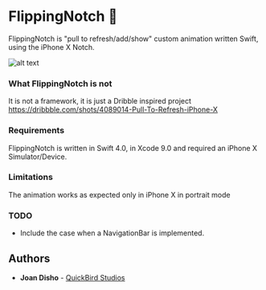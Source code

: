 # FlippingNotch 🤙
FlippingNotch is "pull to refresh/add/show" custom animation written Swift, using the iPhone X Notch. 

![alt text](https://cdn.dribbble.com/users/793057/screenshots/4089014/iphone-x-pull-to-refresh.gif)

### What FlippingNotch is not
It is not a framework, it is just a Dribble inspired project https://dribbble.com/shots/4089014-Pull-To-Refresh-iPhone-X

### Requirements
FlippingNotch is written in Swift 4.0, in Xcode 9.0 and required an iPhone X Simulator/Device.

### Limitations
The animation works as expected only in iPhone X in portrait mode

### TODO
- Include the case when a NavigationBar is implemented.

## Authors

* **Joan Disho** - [QuickBird Studios](http://www.quickbirdstudios.com)

